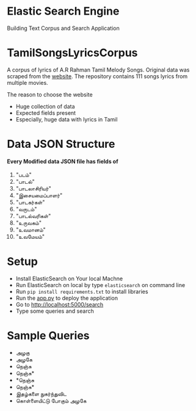 # Elastic Search Engine
Building Text Corpus and Search Application
# TamilSongsLyricsCorpus
A corpus of lyrics of A.R Rahman Tamil Melody Songs. Original data was scraped from the [website](https://www.tamilbeatslyrics.com/category/tamil-music-directors/a-r-rahman). The repository contains 111 songs lyrics from multiple movies.

The reason to choose the website
- Huge collection of data
- Expected fields present
- Especially, huge data with lyrics in Tamil

# Data JSON Structure
#### Every Modified data JSON file has fields of
1. "படம்"
2. "பாடல்"
3. "பாடலாசிரியர்"
4. "இசையமைப்பாளர்"
5. "பாடகர்கள்"
6. "வருடம்"
7. "பாடல்வரிகள்"
8. "உருவகம்"
9. "உவமானம்"
10. "உவமேயம்"

# Setup
* Install ElasticSearch on Your local Machne
* Run ElasticSearch on local by type `elasticsearch` on command line
* Run `pip install requirements.txt` to install libraries
* Run the [app.py](app.py) to deploy the application
* Go to [http://localhost:5000/search](http://localhost:5000)
* Type some queries and search

# Sample Queries
* அழகு
* அழகே
* நெஞ்சு
* நெஞ்சு*
* *நெஞ்சு
* நெஞ்சு*
* இதழ்களை நுகர்ந்துவிட
* கொள்ளையிட்டு போகும் அழகே

